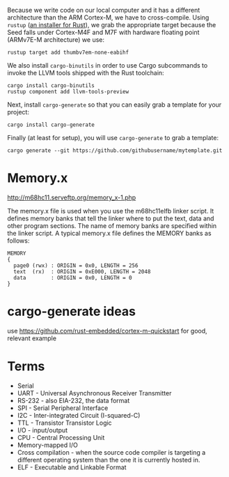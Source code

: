 
Because we write code on our local computer and it has a different architecture than the ARM Cortex-M, we have to cross-compile. Using `rustup` ([an installer for Rust](https://rustup.rs/)), we grab the appropriate target because the Seed falls under Cortex-M4F and M7F with hardware floating point (ARMv7E-M architecture) we use:

```
rustup target add thumbv7em-none-eabihf
```

We also install `cargo-binutils` in order to use Cargo subcommands to invoke the LLVM tools shipped with the Rust toolchain:

```
cargo install cargo-binutils
rustup component add llvm-tools-preview
```

Next, install `cargo-generate` so that you can easily grab a template for your project:

```
cargo install cargo-generate
```

Finally (at least for setup), you will use `cargo-generate` to grab a template:

```
cargo generate --git https://github.com/githubusername/mytemplate.git
```

# Memory.x

http://m68hc11.serveftp.org/memory_x-1.php

The memory.x file is used when you use the m68hc11elfb linker script. It defines memory banks that tell the linker where to put the text, data and other program sections. The name of memory banks are specified within the linker script. A typical memory.x file defines the MEMORY banks as follows:

```
MEMORY
{
  page0 (rwx) : ORIGIN = 0x0, LENGTH = 256
  text  (rx)  : ORIGIN = 0xE000, LENGTH = 2048
  data        : ORIGIN = 0x0, LENGTH = 0
}
```

# cargo-generate ideas

use https://github.com/rust-embedded/cortex-m-quickstart for good, relevant example

# Terms

* Serial
* UART - Universal Asynchronous Receiver Transmitter
* RS-232 - also EIA-232, the data format
* SPI - Serial Peripheral Interface
* I2C - Inter-integrated Circuit (I-squared-C)
* TTL - Transistor Transistor Logic
* I/O - input/output
* CPU - Central Processing Unit
* Memory-mapped I/O
* Cross compilation - when the source code compiler is targeting a different operating system than the one it is currently hosted in.
* ELF - Executable and Linkable Format
